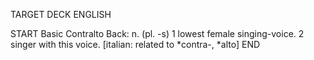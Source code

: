 TARGET DECK
ENGLISH

START
Basic
Contralto
Back: n. (pl. -s) 1 lowest female singing-voice. 2 singer with this voice. [italian: related to *contra-, *alto]
END
